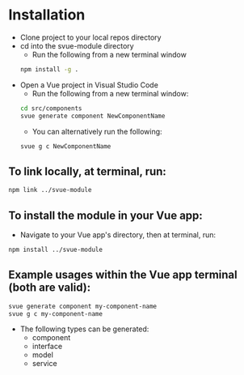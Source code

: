 # Installation
- Clone project to your local repos directory
- cd into the svue-module directory
  - Run the following from a new terminal window
  ```sh
  npm install -g .
  ```
- Open a Vue project in Visual Studio Code
  - Run the following from a new terminal window:
  ```sh
  cd src/components
  svue generate component NewComponentName
  ```
  - You can alternatively run the following:
  ```sh
  svue g c NewComponentName
  ```

## To link locally, at terminal, run:
  ```sh
  npm link ../svue-module
  ```
## To install the module in your Vue app:
  - Navigate to your Vue app's directory, then at terminal, run:
  ```sh
  npm install ../svue-module
  ```
## Example usages within the Vue app terminal (both are valid): 
  ```sh
  svue generate component my-component-name
  svue g c my-component-name
  ```
- The following types can be generated:
  - component
  - interface
  - model
  - service